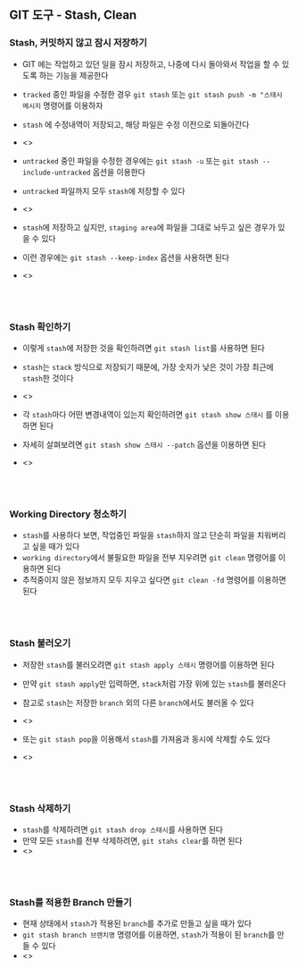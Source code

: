 ## GIT 도구 - Stash, Clean

### Stash, 커밋하지 않고 잠시 저장하기
- GIT 에는 작업하고 있던 일을 잠시 저장하고, 나중에 다시 돌아와서 작업을 할 수 있도록 하는 기능을 제공한다
- `tracked` 중인 파일을 수정한 경우 `git stash` 또는 `git stash push -m "스태시 메시지` 명령어를 이용하자
- `stash` 에 수정내역이 저장되고, 해당 파일은 수정 이전으로 되돌아간다
- <>

- `untracked` 중인 파일을 수정한 경우에는 `git stash -u` 또는 `git stash --include-untracked` 옵션을 이용한다
- `untracked` 파일까지 모두 `stash`에 저장할 수 있다
- <>

- `stash`에 저장하고 싶지만, `staging area`에 파일을 그대로 놔두고 싶은 경우가 있을 수 있다
- 이런 경우에는 `git stash --keep-index` 옵션을 사용하면 된다
- <>

<br>
 <br>

### Stash 확인하기
- 이렇게 `stash`에 저장한 것을 확인하려면 `git stash list`를 사용하면 된다
- `stash`는 `stack` 방식으로 저장되기 때문에, 가장 숫자가 낮은 것이 가장 최근에 `stash`한 것이다
- <>

- 각 `stash`마다 어떤 변경내역이 있는지 확인하려면 `git stash show 스태시` 를 이용하면 된다
- 자세히 살펴보려면 `git stash show 스태시 --patch` 옵션을 이용하면 된다
- <>

<br>
 <br>

### Working Directory 청소하기
- `stash`를 사용하다 보면, 작업중인 파일을 `stash`하지 않고 단순히 파일을 치워버리고 싶을 때가 있다
- `working directory`에서 불필요한 파일을 전부 지우려면 `git clean` 명령어를 이용하면 된다
- 추적중이지 않은 정보까지 모두 지우고 싶다면 `git clean -fd` 명령어를 이용하면 된다

<br>
 <br>

### Stash 불러오기
- 저장한 `stash`를 불러오려면 `git stash apply 스태시` 명령어를 이용하면 된다
- 만약 `git stash apply`만 입력하면, `stack`처럼 가장 위에 있는 `stash`를 불러온다
- 참고로 `stash`는 저장한 `branch` 외의 다른 `branch`에서도 불러올 수 있다
- <>

- 또는 `git stash pop`을 이용해서 `stash`를 가져옴과 동시에 삭제할 수도 있다
- <>

<br>
 <br>

### Stash 삭제하기
- `stash`를 삭제하려면 `git stash drop 스태시`를 사용하면 된다
- 만약 모든 `stash`를 전부 삭제하려면, `git stahs clear`를 하면 된다
- <>

<br>
 <br>

### Stash를 적용한 Branch 만들기
- 현재 상태에서 `stash`가 적용된 `branch`를 추가로 만들고 싶을 때가 있다
- `git stash branch 브랜치명` 명령어를 이용하면, `stash`가 적용이 된 `branch`를 만들 수 있다
- <>









